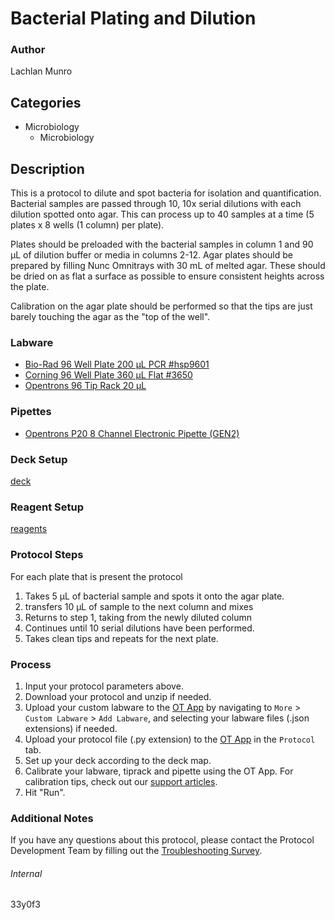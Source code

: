 # Bacterial Plating and Dilution


### Author
Lachlan Munro


## Categories
* Microbiology
	* Microbiology


## Description
This is a protocol to dilute and spot bacteria for isolation and quantification. Bacterial samples are passed through 10, 10x serial dilutions with each dilution spotted onto agar. This can process up to 40 samples at a time (5 plates x 8 wells (1 column) per plate). 

Plates should be preloaded with the bacterial samples in column 1 and 90 µL of dilution buffer or media in columns 2-12. Agar plates should be prepared by filling Nunc Omnitrays with 30 mL of melted agar. These should be dried on as flat a surface as possible to ensure consistent heights across the plate.

Calibration on the agar plate should be performed so that the tips are just barely touching the agar as the "top of the well". 


### Labware
* [Bio-Rad 96 Well Plate 200 µL PCR #hsp9601](http://www.bio-rad.com/en-us/sku/hsp9601-hard-shell-96-well-pcr-plates-low-profile-thin-wall-skirted-white-clear?ID=hsp9601)
* [Corning 96 Well Plate 360 µL Flat #3650](https://ecatalog.corning.com/life-sciences/b2c/US/en/Microplates/Assay-Microplates/96-Well-Microplates/Corning%C2%AE-96-well-Solid-Black-and-White-Polystyrene-Microplates/p/corning96WellSolidBlackAndWhitePolystyreneMicroplates)
* [Opentrons 96 Tip Rack 20 µL](https://shop.opentrons.com/collections/opentrons-tips/products/opentrons-10ul-tips)


### Pipettes
* [Opentrons P20 8 Channel Electronic Pipette (GEN2)](https://shop.opentrons.com/8-channel-electronic-pipette/)


### Deck Setup
[deck](![deck](https://opentrons-protocol-library-website.s3.amazonaws.com/custom-README-images/33y0f3/deck.png))


### Reagent Setup
[reagents](![reagents](https://opentrons-protocol-library-website.s3.amazonaws.com/custom-README-images/33y0f3/reagents.png))


### Protocol Steps
For each plate that is present the protocol 
1. Takes 5 µL of bacterial sample and spots it onto the agar plate. 
2. transfers 10 µL of sample to the next column and mixes 
3. Returns to step 1, taking from the newly diluted column
4. Continues until 10 serial dilutions have been performed.
5. Takes clean tips and repeats for the next plate.


### Process
1. Input your protocol parameters above.
2. Download your protocol and unzip if needed.
3. Upload your custom labware to the [OT App](https://opentrons.com/ot-app) by navigating to `More` > `Custom Labware` > `Add Labware`, and selecting your labware files (.json extensions) if needed.
4. Upload your protocol file (.py extension) to the [OT App](https://opentrons.com/ot-app) in the `Protocol` tab.
5. Set up your deck according to the deck map.
6. Calibrate your labware, tiprack and pipette using the OT App. For calibration tips, check out our [support articles](https://support.opentrons.com/en/collections/1559720-guide-for-getting-started-with-the-ot-2).
7. Hit "Run".


### Additional Notes
If you have any questions about this protocol, please contact the Protocol Development Team by filling out the [Troubleshooting Survey](https://protocol-troubleshooting.paperform.co/).


###### Internal
33y0f3
